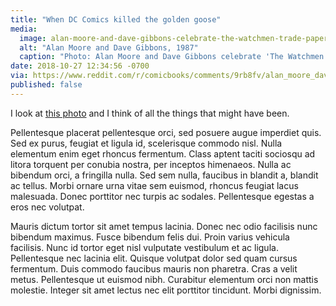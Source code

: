 ```yaml
---
title: "When DC Comics killed the golden goose"
media:
  image: alan-moore-and-dave-gibbons-celebrate-the-watchmen-trade-paperback-release-1987.jpg
  alt: "Alan Moore and Dave Gibbons, 1987"
  caption: "Photo: Alan Moore and Dave Gibbons celebrate 'The Watchmen' trade paperback release, 1987."
date: 2018-10-27 12:34:56 -0700
via: https://www.reddit.com/r/comicbooks/comments/9rb8fv/alan_moore_dave_gibbons_celebrate_the_release_of/
published: false
---
```


I look at [this photo](https://www.reddit.com/r/comicbooks/comments/9rb8fv/alan_moore_dave_gibbons_celebrate_the_release_of/) and I think of all the things that might have been.

Pellentesque placerat pellentesque orci, sed posuere augue imperdiet quis. Sed ex purus, feugiat et ligula id, scelerisque commodo nisl. Nulla elementum enim eget rhoncus fermentum. Class aptent taciti sociosqu ad litora torquent per conubia nostra, per inceptos himenaeos. Nulla ac bibendum orci, a fringilla nulla. Sed sem nulla, faucibus in blandit a, blandit ac tellus. Morbi ornare urna vitae sem euismod, rhoncus feugiat lacus malesuada. Donec porttitor nec turpis ac sodales. Pellentesque egestas a eros nec volutpat.

Mauris dictum tortor sit amet tempus lacinia. Donec nec odio facilisis nunc bibendum maximus. Fusce bibendum felis dui. Proin varius vehicula facilisis. Nunc id tortor eget nisl vulputate vestibulum et ac ligula. Pellentesque nec lacinia elit. Quisque volutpat dolor sed quam cursus fermentum. Duis commodo faucibus mauris non pharetra. Cras a velit metus. Pellentesque ut euismod nibh. Curabitur elementum orci non mattis molestie. Integer sit amet lectus nec elit porttitor tincidunt. Morbi dignissim.
